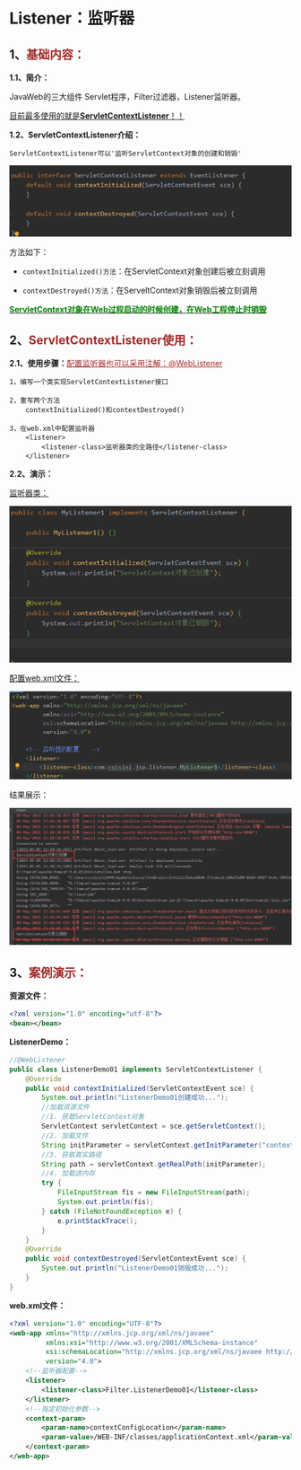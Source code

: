 # Listener：监听器

## 1、<span style="color:brown">基础内容：</span>

**1.1、简介：**

JavaWeb的三大组件 Servlet程序，Filter过滤器，Listener监听器。

<u>目前最多使用的就是**ServletContextListener**！！</u>

**1.2、ServletContextListener介绍：**

```apl
ServletContextListener可以'监听ServletContext对象的创建和销毁'
```

![image-20220630192634987](https://raw.githubusercontent.com/root-bine/image/main/Typora-image/ServletContextListener.png)

方法如下：

- `contextInitialized()方法`：在ServletContext对象创建后被立刻调用

- `contextDestroyed()方法`：在ServeltContext对象销毁后被立刻调用

**<u><span style="color:green">ServletContext对象在Web过程启动的时候创建，在Web工程停止时销毁</span></u>**



## 2、<span style="color:brown">ServletContextListener使用：</span>

**2.1、使用步骤：**<span style="color:brown"><u>配置监听器也可以采用注解：@WebListener</u></span>

```apl
1，编写一个类实现ServletContextListener接口

2，重写两个方法
	contextInitialized()和contextDestroyed()

3，在web.xml中配置监听器
	<listener>
		<listener-class>监听器类的全路径</listener-class>
	</listener>
```

**2.2、演示：**

<u>监听器类：</u>

![image-20220630193135682](https://raw.githubusercontent.com/root-bine/image/main/Typora-image/Listener%E6%BC%94%E7%A4%BA1.png)

<u>配置web.xml文件：</u>

![image-20220630193225156](https://raw.githubusercontent.com/root-bine/image/main/Typora-image/Listener%E6%BC%94%E7%A4%BA2.png)

结果展示：

![image-20220630193412082](https://raw.githubusercontent.com/root-bine/image/main/Typora-image/Listener%E6%BC%94%E7%A4%BA3.png)

## 3、<span style="color:brown">案例演示：</span>

**资源文件：**

```xml
<?xml version="1.0" encoding="utf-8"?>
<bean></bean>
```

**ListenerDemo：**

```java
//@WebListener
public class ListenerDemo01 implements ServletContextListener {
    @Override
    public void contextInitialized(ServletContextEvent sce) {
        System.out.println("ListenerDemo01创建成功...");
        //加载资源文件
        //1. 获取ServletContext对象
        ServletContext servletContext = sce.getServletContext();
        //2. 加载文件
        String initParameter = servletContext.getInitParameter("contextConfigLocation");
        //3. 获取真实路径
        String path = servletContext.getRealPath(initParameter);
        //4. 加载进内存
        try {
            FileInputStream fis = new FileInputStream(path);
            System.out.println(fis);
        } catch (FileNotFoundException e) {
            e.printStackTrace();
        }
    }
    @Override
    public void contextDestroyed(ServletContextEvent sce) {
        System.out.println("ListenerDemo01销毁成功...");
    }
}
```

**web.xml文件：**

```xml
<?xml version="1.0" encoding="UTF-8"?>
<web-app xmlns="http://xmlns.jcp.org/xml/ns/javaee"
         xmlns:xsi="http://www.w3.org/2001/XMLSchema-instance"
         xsi:schemaLocation="http://xmlns.jcp.org/xml/ns/javaee http://xmlns.jcp.org/xml/ns/javaee/web-app_4_0.xsd"
         version="4.0">
    <!--监听器配置-->
    <listener>
        <listener-class>Filter.ListenerDemo01</listener-class>
    </listener>
    <!--指定初始化参数-->
    <context-param>
        <param-name>contextConfigLocation</param-name>
        <param-value>/WEB-INF/classes/applicationContext.xml</param-value>
    </context-param>
</web-app>
```